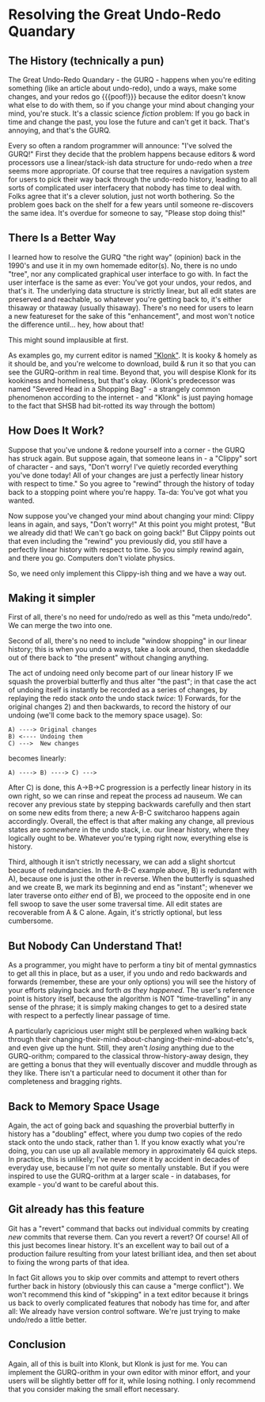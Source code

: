 # Resolving the Great Undo-Redo Quandary

## The History (technically a pun)

The Great Undo-Redo Quandary - the GURQ - happens when you're editing something (like an article about undo-redo), undo a ways, make some changes, and your redos go {{{poof!}}} because the editor doesn't know what else to do with them, so if you change your mind about changing your mind, you're stuck. It's a classic science _fiction_ problem: If you go back in time and change the past, you lose the future and can't get it back. That's annoying, and that's the GURQ.

Every so often a random programmer will announce: "I've solved the GURQ!" First they decide that the problem happens because editors & word processors use a linear/stack-ish data structure for undo-redo when a _tree_ seems more appropriate. Of course that tree requires a navigation system for users to pick their way back through the undo-redo history, leading to all sorts of complicated user interfacery that nobody has time to deal with. Folks agree that it's a clever solution, just not worth bothering. So the problem goes back on the shelf for a few years until someone re-discovers the same idea. It's overdue for someone to say, "Please stop doing this!"

## There Is a Better Way

I learned how to resolve the GURQ "the right way" (opinion) back in the 1990's and use it in my own homemade editor(s). No, there is no undo "tree", nor any complicated graphical user interface to go with. In fact the user interface is the same as ever: You've got your undos, your redos, and that's it. The underlying data structure is strictly linear, but all edit states are preserved and reachable, so whatever you're getting back to, it's either thisaway or thataway (usually thisaway). There's no need for users to learn a new featureset for the sake of this "enhancement", and most won't notice the difference until... hey, how about that!

This might sound implausible at first.

As examples go, my current editor is named ["Klonk"](./..). It is kooky & homely as it should be, and you're welcome to download, build & run it so that you can see the GURQ-orithm in real time. Beyond that, you will despise Klonk for its kookiness and homeliness, but that's okay. (Klonk's predecessor was named "Severed Head in a Shopping Bag" - a strangely common phenomenon according to the internet - and "Klonk" is just paying homage to the fact that SHSB had bit-rotted its way through the bottom)

## How Does It Work?

Suppose that you've undone & redone yourself into a corner - the GURQ has struck again. But suppose again, that someone leans in - a "Clippy" sort of character - and says, "Don't worry! I've quietly recorded everything you've done today! All of your changes are just a perfectly linear history with respect to time." So you agree to "rewind" through the history of today back to a stopping point where you're happy. Ta-da: You've got what you wanted.

Now suppose you've changed your mind about changing your mind: Clippy leans in again, and says, "Don't worry!" At this point you might protest, "But we already did that! We can't go back on going back!" But Clippy points out that even including the "rewind" you previously did, you *still* have a perfectly linear history with respect to time. So you simply rewind again, and there you go. Computers don't violate physics.

So, we need only implement this Clippy-ish thing and we have a way out.

## Making it simpler

First of all, there's no need for undo/redo as well as this "meta undo/redo". We can merge the two into one.

Second of all, there's no need to include "window shopping" in our linear history; this is when you undo a ways, take a look around, then skedaddle out of there back to "the present" without changing anything.

The act of undoing need only become part of our linear history IF we squash the proverbial butterfly and thus alter "the past"; in that case the act of undoing itself is instantly be recorded as a series of changes, by replaying the redo stack *onto* the undo stack *twice*: 1) Forwards, for the original changes 2) and then backwards, to record the history of our undoing (we'll come back to the memory space usage). So:

    A) ----> Original changes
    B) <---- Undoing them
    C) --->  New changes

becomes linearly:

    A) ----> B) ----> C) --->

After C) is done, this A->B->C progression is a perfectly linear history in its own right, so we can rinse and repeat the process ad nauseum. We can recover any previous state by stepping backwards carefully and then start on some new edits from there; a new A-B-C switcharoo happens again accordingly. Overall, the effect is that after making any change, all previous states are *somewhere* in the undo stack, i.e. our linear history, where they logically ought to be. Whatever you're typing right now, everything else is history.

Third, although it isn't strictly necessary, we can add a slight shortcut because of redundancies. In the A-B-C example above, B) is redundant with A), because one is just the other in reverse. When the butterfly is squashed and we create B, we mark its beginning and end as "instant"; whenever we later traverse onto *either* end of B), we proceed to the opposite end in one fell swoop to save the user some traversal time. All edit states are recoverable from A & C alone. Again, it's strictly optional, but less cumbersome.

## But Nobody Can Understand That!

As a programmer, you might have to perform a tiny bit of mental gymnastics to get all this in place, but as a user, if you undo and redo backwards and forwards (remember, these are your only options) you will see the history of your efforts playing back and forth *as they happened*. The user's reference point is history itself, because the algorithm is NOT "time-travelling" in any sense of the phrase; it is simply making changes to get to a desired state with respect to a perfectly linear passage of time.

A particularly capricious user might still be perplexed when walking back through their changing-their-mind-about-changing-their-mind-about-etc's, and even give up the hunt. Still, they aren't *losing* anything due to the GURQ-orithm; compared to the classical throw-history-away design, they are getting a bonus that they will eventually discover and muddle through as they like. There isn't a particular need to document it other than for completeness and bragging rights.

## Back to Memory Space Usage

Again, the act of going back and squashing the proverbial butterfly in history has a "doubling" effect, where you dump two copies of the redo stack onto the undo stack, rather than 1. If you know exactly what you're doing, you can use up all available memory in approximately 64 quick steps. In practice, this is unlikely; I've never done it by accident in decades of everyday use, because I'm not *quite* so mentally unstable. But if you were inspired to use the GURQ-orithm at a larger scale - in databases, for example - you'd want to be careful about this.

## Git already has this feature

Git has a "revert" command that backs out individual commits by creating *new* commits that reverse them. Can you revert a revert? Of course! All of this just becomes linear history. It's an excellent way to bail out of a production failure resulting from your latest brilliant idea, and then set about to fixing the wrong parts of that idea.

In fact Git allows you to skip over commits and attempt to revert others further back in history (obviously this can cause a "merge conflict"). We won't recommend this kind of "skipping" in a text editor because it brings us back to overly complicated features that nobody has time for, and after all: We already have version control software. We're just trying to make undo/redo a little better.

## Conclusion

Again, all of this is built into Klonk, but Klonk is just for me. You can implement the GURQ-orithm in your own editor with minor effort, and your users will be slightly better off for it, while losing nothing. I only recommend that you consider making the small effort necessary.
